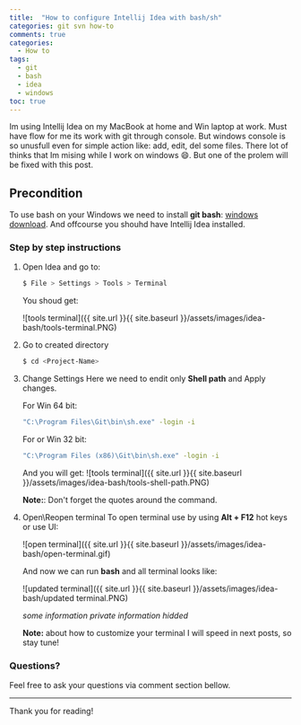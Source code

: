 ```yaml
---
title:  "How to configure Intellij Idea with bash/sh"
categories: git svn how-to
comments: true
categories:
  - How to
tags:
  - git
  - bash
  - idea
  - windows
toc: true
---
```

Im using Intellij Idea on my MacBook at home and Win laptop at work. Must have flow for me its work with git through console. 
But windows console is so unusfull even for simple action like: add, edit, del some files. 
There lot of thinks that Im mising while I work on windows :smile:. But one of the prolem will be fixed with this post.

## Precondition
To use bash on your Windows we need to install **git bash**: [windows download](https://git-scm.com/download/win).
And offcourse you shouhd have Intellij Idea installed.


### Step by step instructions

1. Open Idea and go to:
    ```sh
    $ File > Settings > Tools > Terminal
    ```
    You shoud get:
    
    ![tools terminal]({{ site.url }}{{ site.baseurl }}/assets/images/idea-bash/tools-terminal.PNG)

2. Go to created directory
    ```sh
    $ cd <Project-Name>
    ```
3. Change Settings
   Here we need to endit only **Shell path** and Apply changes.
  
   For Win 64 bit:
    ```sh
   "C:\Program Files\Git\bin\sh.exe" -login -i
    ```
    
    For or Win 32 bit:
    ```sh
    "C:\Program Files (x86)\Git\bin\sh.exe" -login -i
    ```
    And you will get:
    ![tools terminal]({{ site.url }}{{ site.baseurl }}/assets/images/idea-bash/tools-shell-path.PNG)
    
    **Note:**: Don't forget the quotes around the command.
    
4. Open\Reopen terminal
    To open terminal use by using **Alt + F12** hot keys or use UI: 
    
    ![open terminal]({{ site.url }}{{ site.baseurl }}/assets/images/idea-bash/open-terminal.gif)
    
    And now we can run **bash** and all terminal looks like:
    
    ![updated terminal]({{ site.url }}{{ site.baseurl }}/assets/images/idea-bash/updated terminal.PNG)
    
    *some information private information hidded*
    
    **Note:** about how to customize your terminal I will speed in next posts, so stay tune!

### Questions?

Feel free to ask your questions via comment section bellow. 

---
Thank you for reading!

